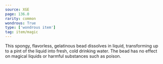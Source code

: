 ```yaml
---
source: XGE
page: 136.0
rarity: common
wondrous: True
type: ['wondrous item']
tag: item/magic
---
```


This spongy, flavorless, gelatinous bead dissolves in liquid, transforming up to a pint of the liquid into fresh, cold drinking water. The bead has no effect on magical liquids or harmful substances such as poison.


